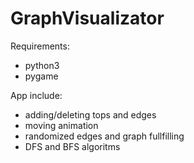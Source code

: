 # GraphVisualizator

Requirements:
- python3
- pygame

App include:
- adding/deleting tops and edges
- moving animation
- randomized edges and graph fullfilling
- DFS and BFS algoritms
